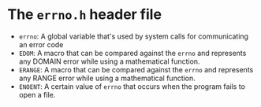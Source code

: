 # The `errno.h` header file

- `errno`: A global variable that's used by system calls for communicating an
  error code
- `EDOM`: A macro that can be compared against the `errno` and represents any DOMAIN
  error while using a mathematical function.
- `ERANGE`: A macro that can be compared against the `errno` and represents any RANGE
  error while using a mathematical function.
- `ENOENT`: A certain value of `errno` that occurs when the program fails to open a file.
